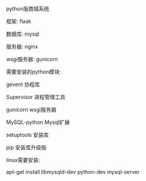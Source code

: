 
python版商城系统

框架: flask

数据库: mysql

服务器: nginx

wsgi服务器: gunicorn



需要安装的python模块: 

gevent 协程库

Supervisor 进程管理工具

gunicorn wsgi服务器

MySQL-python Mysql扩展

setuptools 安装库

pip 安装库升级版




linux需要安装:

apt-get install libmysqld-dev python-dev mysql-server

